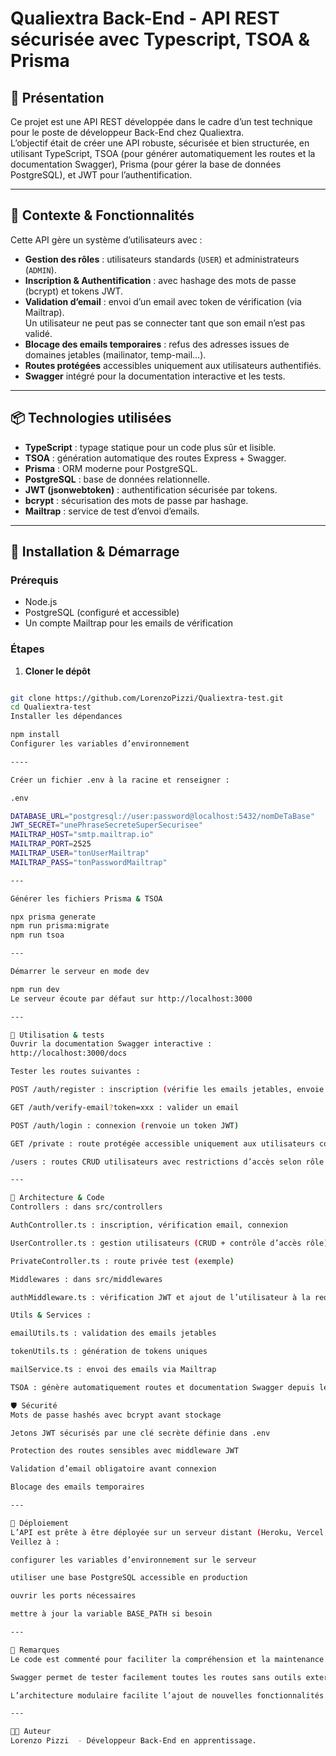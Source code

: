 # Qualiextra Back-End - API REST sécurisée avec Typescript, TSOA & Prisma


## 📜 Présentation

Ce projet est une API REST développée dans le cadre d’un test technique pour le poste de développeur Back-End chez Qualiextra.  
L’objectif était de créer une API robuste, sécurisée et bien structurée, en utilisant TypeScript, TSOA (pour générer automatiquement les routes et la documentation Swagger), Prisma (pour gérer la base de données PostgreSQL), et JWT pour l’authentification.

---

## 🚗 Contexte & Fonctionnalités

Cette API gère un système d’utilisateurs avec :

- **Gestion des rôles** : utilisateurs standards (`USER`) et administrateurs (`ADMIN`).
- **Inscription & Authentification** : avec hashage des mots de passe (bcrypt) et tokens JWT.
- **Validation d’email** : envoi d’un email avec token de vérification (via Mailtrap).  
  Un utilisateur ne peut pas se connecter tant que son email n’est pas validé.
- **Blocage des emails temporaires** : refus des adresses issues de domaines jetables (mailinator, temp-mail…).
- **Routes protégées** accessibles uniquement aux utilisateurs authentifiés.  
- **Swagger** intégré pour la documentation interactive et les tests.

---

## 📦 Technologies utilisées

- **TypeScript** : typage statique pour un code plus sûr et lisible.  
- **TSOA** : génération automatique des routes Express + Swagger.  
- **Prisma** : ORM moderne pour PostgreSQL.  
- **PostgreSQL** : base de données relationnelle.  
- **JWT (jsonwebtoken)** : authentification sécurisée par tokens.  
- **bcrypt** : sécurisation des mots de passe par hashage.  
- **Mailtrap** : service de test d’envoi d’emails.  

---

## 🔧 Installation & Démarrage

### Prérequis

- Node.js 
- PostgreSQL (configuré et accessible)
- Un compte Mailtrap pour les emails de vérification

### Étapes

1. **Cloner le dépôt**

```bash

git clone https://github.com/LorenzoPizzi/Qualiextra-test.git
cd Qualiextra-test
Installer les dépendances

npm install
Configurer les variables d’environnement

----

Créer un fichier .env à la racine et renseigner :

.env

DATABASE_URL="postgresql://user:password@localhost:5432/nomDeTaBase"
JWT_SECRET="unePhraseSecreteSuperSecurisee"
MAILTRAP_HOST="smtp.mailtrap.io"
MAILTRAP_PORT=2525
MAILTRAP_USER="tonUserMailtrap"
MAILTRAP_PASS="tonPasswordMailtrap"

---

Générer les fichiers Prisma & TSOA

npx prisma generate
npm run prisma:migrate  
npm run tsoa   

---

Démarrer le serveur en mode dev

npm run dev
Le serveur écoute par défaut sur http://localhost:3000

---

🚀 Utilisation & tests
Ouvrir la documentation Swagger interactive :
http://localhost:3000/docs

Tester les routes suivantes :

POST /auth/register : inscription (vérifie les emails jetables, envoie un mail de validation)

GET /auth/verify-email?token=xxx : valider un email

POST /auth/login : connexion (renvoie un token JWT)

GET /private : route protégée accessible uniquement aux utilisateurs connectés

/users : routes CRUD utilisateurs avec restrictions d’accès selon rôle

---

📖 Architecture & Code
Controllers : dans src/controllers

AuthController.ts : inscription, vérification email, connexion

UserController.ts : gestion utilisateurs (CRUD + contrôle d’accès rôle)

PrivateController.ts : route privée test (exemple)

Middlewares : dans src/middlewares

authMiddleware.ts : vérification JWT et ajout de l’utilisateur à la requête

Utils & Services :

emailUtils.ts : validation des emails jetables

tokenUtils.ts : génération de tokens uniques

mailService.ts : envoi des emails via Mailtrap

TSOA : génère automatiquement routes et documentation Swagger depuis les contrôleurs annotés

🛡️ Sécurité
Mots de passe hashés avec bcrypt avant stockage

Jetons JWT sécurisés par une clé secrète définie dans .env

Protection des routes sensibles avec middleware JWT

Validation d’email obligatoire avant connexion

Blocage des emails temporaires

---

🔄 Déploiement
L’API est prête à être déployée sur un serveur distant (Heroku, Vercel, AWS...).
Veillez à :

configurer les variables d’environnement sur le serveur

utiliser une base PostgreSQL accessible en production

ouvrir les ports nécessaires

mettre à jour la variable BASE_PATH si besoin

---

📝 Remarques
Le code est commenté pour faciliter la compréhension et la maintenance.

Swagger permet de tester facilement toutes les routes sans outils externes.

L’architecture modulaire facilite l’ajout de nouvelles fonctionnalités (ex: gestion avancée des rôles).

---

👨‍💻 Auteur
Lorenzo Pizzi  - Développeur Back-End en apprentissage.